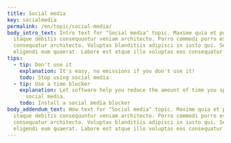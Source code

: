 ```yaml
---
title: Social media
key: socialmedia
permalink: /en/topic/social-media/
body_intro_text: Intro text for "Social media" topic. Maxime quia et possimus
  itaque debitis consequuntur veniam architecto. Porro commodi porro est
  consequatur architecto. Voluptas blanditiis adipisci in iusto qui. Sed
  eligendi eum quaerat. Labore est atque illo voluptas eos consequatur.
tips:
  - tip: Don't use it
    explanation: It's easy, no emissions if you don't use it!
    todo: Stop using social media
  - tip: Use a time blocker
    explanation: Let software help you reduce the amount of time you spend using
      social media.
    todo: Install a social media blocker
body_addendum_text: Wow text for "Social media" topic. Maxime quia et possimus
  itaque debitis consequuntur veniam architecto. Porro commodi porro est
  consequatur architecto. Voluptas blanditiis adipisci in iusto qui. Sed
  eligendi eum quaerat. Labore est atque illo voluptas eos consequatur.
---
```

